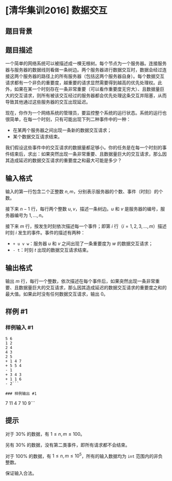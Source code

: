 # [清华集训2016] 数据交互

## 题目背景



## 题目描述

一个简单的网络系统可以被描述成一棵无根树。每个节点为一个服务器。连接服务器与服务器的数据线则看做一条树边。两个服务器进行数据交互时，数据会经过连接这两个服务器的路径上的所有服务器（包括这两个服务器自身）。每个数据交互请求都有一个非负的重要度，越重要的请求显然需要得到越高的优先处理权。此外，如果在某一个时刻存在一条非常重要（可以看作重要度无穷大）、且数据量巨大的交互请求，则所有被该交互经过的服务器都会优先处理这条交互并阻塞，从而导致其他通过这些服务器的交互出现延迟。

现在，你作为一个网络系统的管理员，要监控整个系统的运行状态。系统的运行也很简单，在每一个时刻，只有可能出现下列二种事件中的一种：

- 在某两个服务器之间出现一条新的数据交互请求；
- 某个数据交互请求结束。

我们假设这些事件中的交互请求的数据量都足够小。你的任务是在每一个时刻的事件结束后，求出：如果突然出现一条非常重要、且数据量巨大的交互请求，那么因其造成延迟的数据交互请求的重要度之和最大可能是多少？



## 输入格式

输入的第一行包含二个正整数 $n,m$，分别表示服务器的个数、事件（时刻）的个数。

接下来 $n−1$ 行，每行两个整数 $u,v$，描述一条树边。$u$ 和 $v$ 是服务器的编号，服务器编号为 $1,…,n$。

接下来 $m$ 行，按发生时刻依次描述每一个事件；即第 $i$ 行（$i=1,2,3,…,m$）描述时刻 $i$ 发生的事件。事件的描述有两种：

- `+ u v w`：服务器 $u$ 和 $v$ 之间出现了一条重要度为 $w$ 的数据交互请求；
- `- t`：时刻 $t$ 出现的数据交互请求结束。


## 输出格式

输出 $m$ 行，每行一个整数，依次描述在每个事件后，如果突然出现一条非常重要、且数据量巨大的交互请求，那么因其造成延迟的数据交互请求的重要度之和的最大值。如果此时没有任何数据交互请求，输出 $0$。


## 样例 #1

### 样例输入 #1
```
5 6
1 2
2 4
4 3
2 5
+ 1 4 7
+ 5 5 4
- 1
+ 3 4 3
+ 1 1 6
- 2```

### 样例输出 #1

```
7
11
4
7
10
9```

## 提示

对于 $30\%$ 的数据，有 $1≤n,m≤100$。

另有 $30\%$ 的数据，没有第二类事件，即所有请求都不会结束。

对于 $100\%$ 的数据，有 $1≤n,m≤10^5$，所有的输入数据均为 `int` 范围内的非负整数。

保证输入合法。
